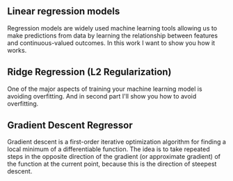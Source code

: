 ## Linear regression models
Regression models are widely used machine learning tools allowing us to make predictions from data by learning the relationship between features and continuous-valued outcomes.
In this work I want to show you how it works.

## Ridge Regression (L2 Regularization)
One of the major aspects of training your machine learning model is avoiding overfitting. And in second part I'll show you how to avoid overfitting.

## Gradient Descent Regressor
Gradient descent is a first-order iterative optimization algorithm for finding a local minimum of a differentiable function. The idea is to take repeated steps in the opposite direction of the gradient (or approximate gradient) of the function at the current point, because this is the direction of steepest descent.